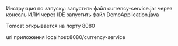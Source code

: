 Инструкция по запуску: запустить файл currency-service.jar через консоль ИЛИ через IDE запустить файл DemoApplication.java

Tomcat открывается на порту 8080

url приложения localhost:8080/currency-service
